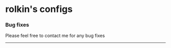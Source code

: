 rolkin's configs
================

### Bug fixes

Please feel free to contact me for any bug fixes


-----------
